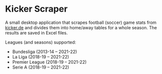 # Kicker Scraper

A small desktop application that scrapes football (soccer) game stats from [kicker.de](https://www.kicker.de/) and divides them into home/away tables for a whole season. The results are saved in Excel files.

Leagues (and seasons) supported:
- Bundesliga (2013-14 – 2021-22)
- La Liga (2018-19 – 2021-22)
- Premier League (2018-19 – 2021-22)
- Serie A (2018-19 – 2021-22)
